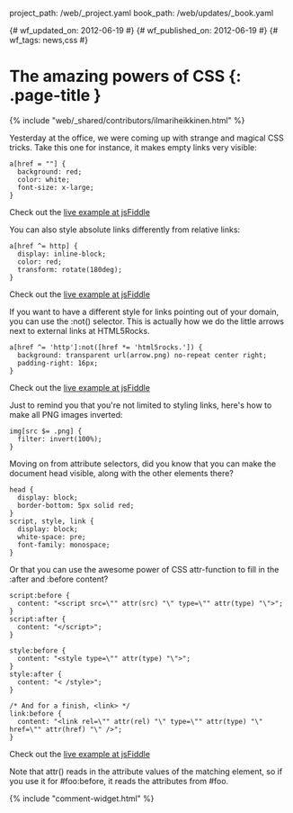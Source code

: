 project_path: /web/_project.yaml
book_path: /web/updates/_book.yaml

{# wf_updated_on: 2012-06-19 #}
{# wf_published_on: 2012-06-19 #}
{# wf_tags: news,css #}

# The amazing powers of CSS {: .page-title }

{% include "web/_shared/contributors/ilmariheikkinen.html" %}


Yesterday at the office, we were coming up with strange and magical CSS tricks. Take this one for instance, it makes empty links very visible:


    a[href = ""] {
      background: red;
      color: white;
      font-size: x-large;
    }
    
Check out the [live example at jsFiddle](http://jsfiddle.net/VWYsk/)

You can also style absolute links differently from relative links:


    a[href ^= http] {
      display: inline-block;
      color: red;
      transform: rotate(180deg);
    }
    
Check out the [live example at jsFiddle](:http://jsfiddle.net/RShhf/1/)

If you want to have a different style for links pointing out of your domain, you can use the :not() selector. This is actually how we do the little arrows next to external links at HTML5Rocks.


    a[href ^= 'http']:not([href *= 'html5rocks.']) {
      background: transparent url(arrow.png) no-repeat center right;
      padding-right: 16px;
    }
    
Check out the [live example at jsFiddle](:http://jsfiddle.net/Sts9H/1/)

Just to remind you that you're not limited to styling links, here's how to make all PNG images inverted:


    img[src $= .png] {
      filter: invert(100%);
    }
    

Moving on from attribute selectors, did you know that you can make the document head visible, along with the other elements there?


    head {
      display: block;
      border-bottom: 5px solid red;
    }
    script, style, link {
      display: block;
      white-space: pre;
      font-family: monospace;
    }
    

Or that you can use the awesome power of CSS attr-function to fill in the :after and :before content?


    script:before {
      content: "<script src=\"" attr(src) "\" type=\"" attr(type) "\">";
    }
    script:after {
      content: "</script>";
    }
    
    style:before {
      content: "<style type=\"" attr(type) "\">";
    }
    style:after {
      content: "< /style>";
    }
    
    /* And for a finish, <link> */
    link:before {
      content: "<link rel=\"" attr(rel) "\" type=\"" attr(type) "\" href=\"" attr(href) "\" />";
    }
    

Check out the [live example at jsFiddle](http://jsfiddle.net/Wedjf/1/)

Note that attr() reads in the attribute values of the matching element, so if you use it for #foo:before, it reads the attributes from #foo.


{% include "comment-widget.html" %}
